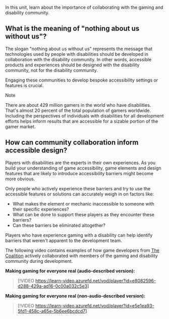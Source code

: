 In this unit, learn about the importance of collaborating with the gaming and disability community.

## What is the meaning of "nothing about us without us"?

The slogan "nothing about us without us" represents the message that technologies used by people with disabilities should be developed in collaboration with the disability community. In other words, accessible products and experiences should be designed with the disability community, not for the disability community.

Engaging these communities to develop bespoke accessibility settings or features is crucial.

> [!NOTE]
> There are about 429 million gamers in the world who have disabilities. That's almost 20 percent of the total population of gamers worldwide.
> Including the perspectives of individuals with disabilities for all development efforts helps inform results that are accessible for a sizable portion of the gamer market.

## How can community collaboration inform accessible design?

Players with disabilities are the experts in their own experiences. As you build your understanding of game accessibility, game elements and design features that are likely to introduce accessibility barriers might become more obvious.

Only people who actively experience these barriers and try to use the accessible features or solutions can accurately weigh in on factors like:

- What makes the element or mechanic inaccessible to someone with their specific experiences?
- What can be done to support these players as they encounter these barriers?
- Can these barriers be eliminated altogether?

Players who have experience gaming with a disability can help identify barriers that weren't apparent to the development team.

The following video contains examples of how game developers from [The Coalition](https://www.thecoalitionstudio.com/) actively collaborated with members of the gaming and disability community during development.

**Making gaming for everyone real (audio-described version):**
> [!VIDEO https://learn-video.azurefd.net/vod/player?id=e8082596-d288-429a-ad16-0c00a032c5e3]

**Making gaming for everyone real (non-audio-described version):**
> [!VIDEO https://learn-video.azurefd.net/vod/player?id=e5e1ea93-5fd1-458c-a65e-5b6ee6bcdcd7]
